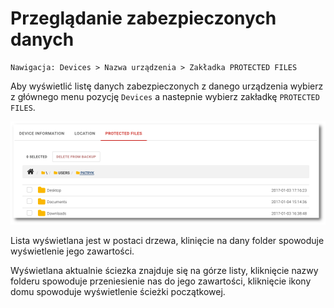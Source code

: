 # Przeglądanie zabezpieczonych danych

```text
Nawigacja: Devices > Nazwa urządzenia > Zakładka PROTECTED FILES
```

Aby wyświetlić listę danych zabezpieczonych z danego urządzenia wybierz z głównego menu pozycję `Devices` a nastepnie wybierz zakładkę `PROTECTED FILES`.

![Protected Files](../../.gitbook/assets/protected_files_s.png)

Lista wyświetlana jest w postaci drzewa, klinięcie na dany folder spowoduje wyświetlenie jego zawartości.

Wyświetlana aktualnie ściezka znajduje się na górze listy, kliknięcie nazwy folderu spowoduje przeniesienie nas do jego zawartości, kliknięcie ikony domu spowoduje wyświetlenie ścieżki początkowej.

